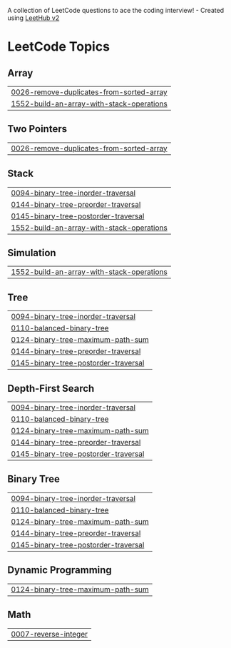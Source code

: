 A collection of LeetCode questions to ace the coding interview! - Created using [LeetHub v2](https://github.com/arunbhardwaj/LeetHub-2.0)
<!---LeetCode Topics Start-->
# LeetCode Topics
## Array
|  |
| ------- |
| [0026-remove-duplicates-from-sorted-array](https://github.com/wanjirudiana/Palindrome.cpp/tree/master/0026-remove-duplicates-from-sorted-array) |
| [1552-build-an-array-with-stack-operations](https://github.com/wanjirudiana/Palindrome.cpp/tree/master/1552-build-an-array-with-stack-operations) |
## Two Pointers
|  |
| ------- |
| [0026-remove-duplicates-from-sorted-array](https://github.com/wanjirudiana/Palindrome.cpp/tree/master/0026-remove-duplicates-from-sorted-array) |
## Stack
|  |
| ------- |
| [0094-binary-tree-inorder-traversal](https://github.com/wanjirudiana/Palindrome.cpp/tree/master/0094-binary-tree-inorder-traversal) |
| [0144-binary-tree-preorder-traversal](https://github.com/wanjirudiana/Palindrome.cpp/tree/master/0144-binary-tree-preorder-traversal) |
| [0145-binary-tree-postorder-traversal](https://github.com/wanjirudiana/Palindrome.cpp/tree/master/0145-binary-tree-postorder-traversal) |
| [1552-build-an-array-with-stack-operations](https://github.com/wanjirudiana/Palindrome.cpp/tree/master/1552-build-an-array-with-stack-operations) |
## Simulation
|  |
| ------- |
| [1552-build-an-array-with-stack-operations](https://github.com/wanjirudiana/Palindrome.cpp/tree/master/1552-build-an-array-with-stack-operations) |
## Tree
|  |
| ------- |
| [0094-binary-tree-inorder-traversal](https://github.com/wanjirudiana/Palindrome.cpp/tree/master/0094-binary-tree-inorder-traversal) |
| [0110-balanced-binary-tree](https://github.com/wanjirudiana/Palindrome.cpp/tree/master/0110-balanced-binary-tree) |
| [0124-binary-tree-maximum-path-sum](https://github.com/wanjirudiana/Palindrome.cpp/tree/master/0124-binary-tree-maximum-path-sum) |
| [0144-binary-tree-preorder-traversal](https://github.com/wanjirudiana/Palindrome.cpp/tree/master/0144-binary-tree-preorder-traversal) |
| [0145-binary-tree-postorder-traversal](https://github.com/wanjirudiana/Palindrome.cpp/tree/master/0145-binary-tree-postorder-traversal) |
## Depth-First Search
|  |
| ------- |
| [0094-binary-tree-inorder-traversal](https://github.com/wanjirudiana/Palindrome.cpp/tree/master/0094-binary-tree-inorder-traversal) |
| [0110-balanced-binary-tree](https://github.com/wanjirudiana/Palindrome.cpp/tree/master/0110-balanced-binary-tree) |
| [0124-binary-tree-maximum-path-sum](https://github.com/wanjirudiana/Palindrome.cpp/tree/master/0124-binary-tree-maximum-path-sum) |
| [0144-binary-tree-preorder-traversal](https://github.com/wanjirudiana/Palindrome.cpp/tree/master/0144-binary-tree-preorder-traversal) |
| [0145-binary-tree-postorder-traversal](https://github.com/wanjirudiana/Palindrome.cpp/tree/master/0145-binary-tree-postorder-traversal) |
## Binary Tree
|  |
| ------- |
| [0094-binary-tree-inorder-traversal](https://github.com/wanjirudiana/Palindrome.cpp/tree/master/0094-binary-tree-inorder-traversal) |
| [0110-balanced-binary-tree](https://github.com/wanjirudiana/Palindrome.cpp/tree/master/0110-balanced-binary-tree) |
| [0124-binary-tree-maximum-path-sum](https://github.com/wanjirudiana/Palindrome.cpp/tree/master/0124-binary-tree-maximum-path-sum) |
| [0144-binary-tree-preorder-traversal](https://github.com/wanjirudiana/Palindrome.cpp/tree/master/0144-binary-tree-preorder-traversal) |
| [0145-binary-tree-postorder-traversal](https://github.com/wanjirudiana/Palindrome.cpp/tree/master/0145-binary-tree-postorder-traversal) |
## Dynamic Programming
|  |
| ------- |
| [0124-binary-tree-maximum-path-sum](https://github.com/wanjirudiana/Palindrome.cpp/tree/master/0124-binary-tree-maximum-path-sum) |
## Math
|  |
| ------- |
| [0007-reverse-integer](https://github.com/wanjirudiana/Palindrome.cpp/tree/master/0007-reverse-integer) |
<!---LeetCode Topics End-->